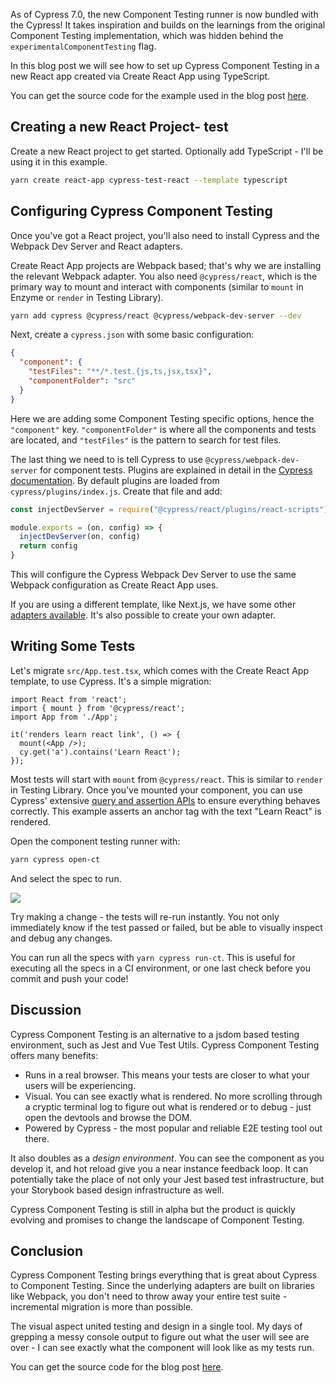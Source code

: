 As of Cypress 7.0, the new Component Testing runner is now bundled with the Cypress! It takes inspiration and builds on the learnings from the original Component Testing implementation, which was hidden behind the `experimentalComponentTesting` flag.

In this blog post we will see how to set up Cypress Component Testing in a new React app created via Create React App using TypeScript.

You can get the source code for the example used in the blog post [here](https://github.com/lmiller1990/cypress-react-template).

## Creating a new React Project- test

Create a new React project to get started. Optionally add TypeScript - I'll be using it in this example.

```sh
yarn create react-app cypress-test-react --template typescript
```

## Configuring Cypress Component Testing

Once you've got a React project, you'll also need to install Cypress and the Webpack Dev Server and React adapters.

Create React App projects are Webpack based; that's why we are installing the relevant Webpack adapter. You also need `@cypress/react`, which is the primary way to mount and interact with components (similar to `mount` in Enzyme or `render` in Testing Library).

```sh
yarn add cypress @cypress/react @cypress/webpack-dev-server --dev
```

Next, create a `cypress.json` with some basic configuration:

```json
{
  "component": {
    "testFiles": "**/*.test.{js,ts,jsx,tsx}",
    "componentFolder": "src"
  }
}
```

Here we are adding some Component Testing specific options, hence the `"component"` key. `"componentFolder"` is where all the components and tests are located, and `"testFiles"` is the pattern to search for test files.

The last thing we need to is tell Cypress to use `@cypress/webpack-dev-server` for component tests. Plugins are explained in detail in the [Cypress documentation](https://docs.cypress.io/guides/tooling/plugins-guide#Installing-plugins). By default plugins are loaded from `cypress/plugins/index.js`. Create that file and add:

```js
const injectDevServer = require("@cypress/react/plugins/react-scripts")

module.exports = (on, config) => {
  injectDevServer(on, config)
  return config
}
```


This will configure the Cypress Webpack Dev Server to use the same Webpack configuration as Create React App uses.

If you are using a different template, like Next.js, we have some other [adapters available](https://github.com/cypress-io/cypress/tree/develop/npm/react/plugins). It's also possible to create your own adapter.

## Writing Some Tests

Let's migrate `src/App.test.tsx`, which comes with the Create React App template, to use Cypress. It's a simple migration:

```tsx
import React from 'react';
import { mount } from '@cypress/react';
import App from './App';

it('renders learn react link', () => {
  mount(<App />);
  cy.get('a').contains('Learn React');
});
```

Most tests will start with `mount` from `@cypress/react`. This is similar to `render` in Testing Library. Once you've mounted your component, you can use Cypress' extensive [query and assertion APIs](https://docs.cypress.io/api/table-of-contents) to ensure everything behaves correctly. This example asserts an anchor tag with the text "Learn React" is rendered.

Open the component testing runner with:

```sh
yarn cypress open-ct
```

And select the spec to run.

![](https://raw.githubusercontent.com/lmiller1990/cypress-react-template/master/cy-react.png)

Try making a change - the tests will re-run instantly. You not only immediately know if the test passed or failed, but be able to visually inspect and debug any changes.

You can run all the specs with `yarn cypress run-ct`. This is useful for executing all the specs in a CI environment, or one last check before you commit and push your code!

## Discussion

Cypress Component Testing is an alternative to a jsdom based testing environment, such as Jest and Vue Test Utils. Cypress Component Testing offers many benefits:

- Runs in a real browser. This means your tests are closer to what your users will be experiencing.
- Visual. You can see exactly what is rendered. No more scrolling through a cryptic terminal log to figure out what is rendered or to debug - just open the devtools and browse the DOM.
- Powered by Cypress - the most popular and reliable E2E testing tool out there.

It also doubles as a *design environment*. You can see the component as you develop it, and hot reload give you a near instance feedback loop. It can potentially take the place of not only your Jest based test infrastructure, but your Storybook based design infrastructure as well. 

Cypress Component Testing is still in alpha but the product is quickly evolving and promises to change the landscape of Component Testing.

## Conclusion

Cypress Component Testing brings everything that is great about Cypress to Component Testing. Since the underlying adapters are built on libraries like Webpack, you don't need to throw away your entire test suite - incremental migration is more than possible. 

The visual aspect united testing and design in a single tool. My days of grepping a messy console output to figure out what the user will see are over - I can see exactly what the component will look like as my tests run.

You can get the source code for the blog post [here](https://github.com/lmiller1990/cypress-react-template).
